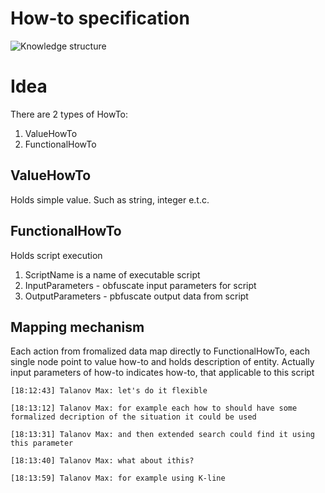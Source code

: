 # How-to specification
![Knowledge structure](https://github.com/menta/menta-0.3/raw/master/doc/informal/uml/images/HowTo.png)

# Idea
There are 2 types of HowTo:
  1. ValueHowTo
  1. FunctionalHowTo

## ValueHowTo
Holds simple value. Such as string, integer e.t.c.

## FunctionalHowTo 
Holds script execution
  1. ScriptName is a name of executable script
  1. InputParameters - obfuscate input parameters for script
  1. OutputParameters - pbfuscate output data from script

## Mapping mechanism
Each action from fromalized data map directly to FunctionalHowTo, each single node point to value how-to and holds description of entity. Actually input parameters of how-to indicates how-to, that applicable to this script

```
[18:12:43] Talanov Max: let's do it flexible

[18:13:12] Talanov Max: for example each how to should have some formalized decription of the situation it could be used

[18:13:31] Talanov Max: and then extended search could find it using this parameter

[18:13:40] Talanov Max: what about ithis?

[18:13:59] Talanov Max: for example using K-line
```